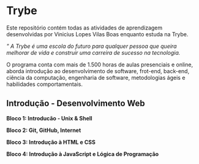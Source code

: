 <h1> Trybe </h1>

Este repositório contém todas as atividades de aprendizagem desenvolvidas por Vinicius Lopes Vilas Boas enquanto estuda na Trybe.  

<i> " A Trybe é uma escola do futuro para qualquer pessoa que queira melhorar de vida e construir uma carreira de sucesso na tecnologia. </i>

O programa conta com mais de 1.500 horas de aulas presenciais e online, aborda introdução ao desenvolvimento de software, frot-end, back-end, ciência da computação, engenharia de software, metodologias ágeis e habilidades comportamentais. 

<h2> Introdução - Desenvolvimento Web </h2>

<b> Bloco 1: Introducão - Unix & Shell </b>

<b> Bloco 2: Git, GitHub, Internet </b>

<b> Bloco 3: Introdução à HTML e CSS </b>

<b> Bloco 4: Introdução à JavaScript e Lógica de Programação </b>
